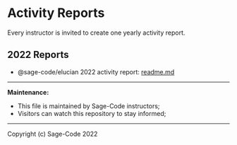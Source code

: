 # Activity Reports

Every instructor is invited to create one yearly activity report.

## 2022 Reports

* @sage-code/elucian 2022 activity report: [readme.md](./elucian/2022.MD)

---

**Maintenance:** 

* This file is maintained by Sage-Code instructors;
* Visitors can watch this repository to stay informed;

---

Copyright (c) Sage-Code 2022
